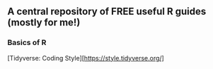 ## A central repository of FREE useful R guides (mostly for me!)

### Basics of R 

[Tidyverse: Coding Style][https://style.tidyverse.org/]

